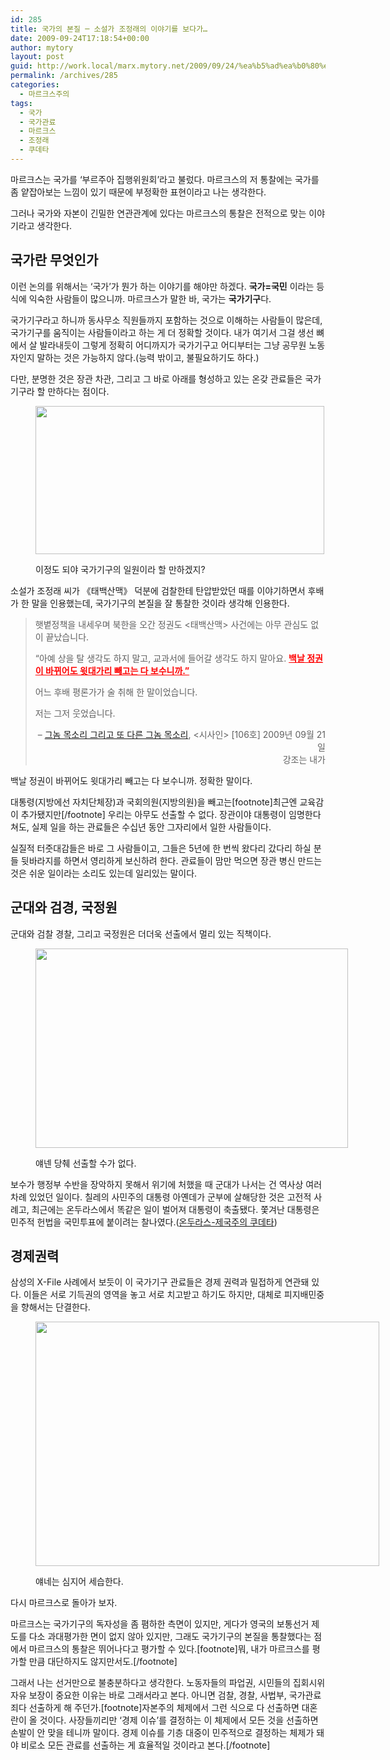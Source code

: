 ```yaml
---
id: 285
title: 국가의 본질 ─ 소설가 조정래의 이야기를 보다가…
date: 2009-09-24T17:18:54+00:00
author: mytory
layout: post
guid: http://work.local/marx.mytory.net/2009/09/24/%ea%b5%ad%ea%b0%80%ec%9d%98-%eb%b3%b8%ec%a7%88-%e2%94%80-%ec%86%8c%ec%84%a4%ea%b0%80-%ec%a1%b0%ec%a0%95%eb%9e%98%ec%9d%98-%ec%9d%b4%ec%95%bc%ea%b8%b0%eb%a5%bc-%eb%b3%b4%eb%8b%a4%ea%b0%80/
permalink: /archives/285
categories:
  - 마르크스주의
tags:
  - 국가
  - 국가관료
  - 마르크스
  - 조정래
  - 쿠데타
---
```

마르크스는 국가를 ‘부르주아 집행위원회’라고 불렀다. 마르크스의 저 통찰에는 국가를 좀 얕잡아보는 느낌이 있기 때문에 부정확한 표현이라고 나는 생각한다.

그러나 국가와 자본이 긴밀한 연관관계에 있다는 마르크스의 통찰은 전적으로 맞는 이야기라고 생각한다.

## 국가란 무엇인가

이런 논의를 위해서는 &#8216;국가&#8217;가 뭔가 하는 이야기를 해야만 하겠다. **국가=국민** 이라는 등식에 익숙한 사람들이 많으니까. 마르크스가 말한 바, 국가는 **국가기구**다.

국가기구라고 하니까 동사무소 직원들까지 포함하는 것으로 이해하는 사람들이 많은데, 국가기구를 움직이는 사람들이라고 하는 게 더 정확할 것이다. 내가 여기서 그걸 생선 뼈에서 살 발라내듯이 그렇게 정확히 어디까지가 국가기구고 어디부터는 그냥 공무원 노동자인지 말하는 것은 가능하지 않다.(능력 밖이고, 불필요하기도 하다.)

다만, 분명한 것은 장관 차관, 그리고 그 바로 아래를 형성하고 있는 온갖 관료들은 국가기구라 할 만하다는 점이다.<figure style="width: 462px" class="wp-caption aligncenter">

<img src="http://work.local/marx.mytory.net/wp-content/uploads/1/cfile5.uf.202119104ABBA96206E35B.jpg" width="462" height="237" alt="" filename="cfile5.uf.202119104ABBA96206E35B.jpg" filemime="" /><figcaption class="wp-caption-text">이정도 되야 국가기구의 일원이라 할 만하겠지?</figcaption></figure> 

소설가 조정래 씨가 《태백산맥》 덕분에 검찰한테 탄압받았던 때를 이야기하면서 후배가 한 말을 인용했는데, 국가기구의 본질을 잘 통찰한 것이라 생각해 인용한다.

> 햇볕정책을 내세우며 북한을 오간 정권도 <태백산맥> 사건에는 아무 관심도 없이 끝났습니다.
> 
> “아예 상을 탈 생각도 하지 말고, 교과서에 들어갈 생각도 하지 말아요. <span style="color: rgb(255, 0, 0);"><u><strong>백날 정권이 바뀌어도 윗대가리 빼고는 다 보수니까.”</strong></u></span>
> 
> 어느 후배 평론가가 술 취해 한 말이었습니다.
> 
> 저는 그저 웃었습니다.
> 
> <p style="text-align: right;">
>   &#8211; <a target="_blank" href="http://www.sisain.co.kr/news/articleView.html?idxno=5306">그놈 목소리 그리고 또 다른 그놈 목소리</a>, <시사인> [106호] 2009년 09월 21일<br /> 강조는 내가
> </p>

백날 정권이 바뀌어도 윗대가리 빼고는 다 보수니까. 정확한 말이다.

대통령(지방에선 자치단체장)과 국회의원(지방의원)을 빼고는[footnote]최근엔 교육감이 추가됐지만[/footnote] 우리는 아무도 선출할 수 없다. 장관이야 대통령이 임명한다 쳐도, 실제 일을 하는 관료들은 수십년 동안 그자리에서 일한 사람들이다.

실질적 터줏대감들은 바로 그 사람들이고, 그들은 5년에 한 번씩 왔다리 갔다리 하실 분들 뒷바라지를 하면서 영리하게 보신하려 한다. 관료들이 맘만 먹으면 장관 병신 만드는 것은 쉬운 일이라는 소리도 있는데 일리있는 말이다.

## 군대와 검경, 국정원

군대와 검찰 경찰, 그리고 국정원은 더더욱 선출에서 멀리 있는 직책이다.<figure style="width: 500px" class="wp-caption aligncenter">

<img src="http://work.local/marx.mytory.net/wp-content/uploads/1/cfile21.uf.172119104ABBA961048CC5.jpg" width="500" height="319" alt="" filename="cfile21.uf.172119104ABBA961048CC5.jpg" filemime="" /><figcaption class="wp-caption-text">얘넨 당췌 선출할 수가 없다.</figcaption></figure> 

보수가 행정부 수반을 장악하지 못해서 위기에 처했을 때 군대가 나서는 건 역사상 여러 차례 있었던 일이다. 칠레의 사민주의 대통령 아옌데가 군부에 살해당한 것은 고전적 사례고, 최근에는 온두라스에서 똑같은 일이 벌어져 대통령이 축출됐다. 쫓겨난 대통령은 민주적 헌법을 국민투표에 붙이려는 찰나였다.(<a target="_blank" title="피오나 맥파일, <레프트21> ,  2009-08-06" href="http://www.left21.com/article/6858">온두라스-제국주의 쿠데타</a>)

## 경제권력

삼성의 X-File 사례에서 보듯이 이 국가기구 관료들은 경제 권력과 밀접하게 연관돼 있다. 이들은 서로 기득권의 영역을 놓고 서로 치고받고 하기도 하지만, 대체로 피지배민중을 향해서는 단결한다.<figure style="width: 550px" class="wp-caption aligncenter">

<img src="http://work.local/marx.mytory.net/wp-content/uploads/1/cfile21.uf.152119104ABBA95E035902.gif" width="550" height="391" alt="" filename="cfile21.uf.152119104ABBA95E035902.gif" filemime="" /><figcaption class="wp-caption-text">얘네는 심지어 세습한다.</figcaption></figure> 

다시 마르크스로 돌아가 보자.

마르크스는 국가기구의 독자성을 좀 폄하한 측면이 있지만, 게다가 영국의 보통선거 제도를 다소 과대평가한 면이 없지 않아 있지만, 그래도 국가기구의 본질을 통찰했다는 점에서 마르크스의 통찰은 뛰어나다고 평가할 수 있다.[footnote]뭐, 내가 마르크스를 평가할 만큼 대단하지도 않지만서도.[/footnote]

그래서 나는 선거만으로 불충분하다고 생각한다. 노동자들의 파업권, 시민들의 집회시위 자유 보장이 중요한 이유는 바로 그래서라고 본다. 아니면 검찰, 경찰, 사법부, 국가관료 죄다 선출하게 해 주던가.[footnote]자본주의 체제에서 그런 식으로 다 선출하면 대혼란이 올 것이다. 사장들끼리만 &#8216;경제 이슈&#8217;를 결정하는 이 체제에서 모든 것을 선출하면 손발이 안 맞을 테니까 말이다. 경제 이슈를 기층 대중이 민주적으로 결정하는 체제가 돼야 비로소 모든 관료를 선출하는 게 효율적일 것이라고 본다.[/footnote]